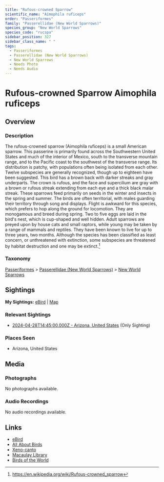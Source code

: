```yaml
---
title: "Rufous-crowned Sparrow"
scientific_name: "Aimophila ruficeps"
order: "Passeriformes"
family: "Passerellidae (New World Sparrows)"
species_group: "New World Sparrows"
species_code: "rucspa"
sidebar_position: 327
sidebar_class_name: " "
tags: 
  - Passeriformes
  - Passerellidae (New World Sparrows)
  - New World Sparrows
  - Needs Photo
  - Needs Audio
---
```


# Rufous-crowned Sparrow <span className='sci_name'>Aimophila ruficeps</span>

## Overview

### Description
The rufous-crowned sparrow (Aimophila ruficeps) is a small American sparrow. This passerine is primarily found across the Southwestern United States and much of the interior of Mexico, south to the transverse mountain range, and to the Pacific coast to the southwest of the transverse range. Its distribution is patchy, with populations often being isolated from each other. Twelve subspecies are generally recognized, though up to eighteen have been suggested. This bird has a brown back with darker streaks and gray underparts. The crown is rufous, and the face and supercilium are gray with a brown or rufous streak extending from each eye and a thick black malar streak.
These sparrows feed primarily on seeds in the winter and insects in the spring and summer. The birds are often territorial, with males guarding their territory through song and displays. Flight is awkward for this species, which prefers to hop along the ground for locomotion. They are monogamous and breed during spring. Two to five eggs are laid in the bird's nest, which is cup-shaped and well hidden. Adult sparrows are preyed upon by house cats and small raptors, while young may be taken by a range of mammals and reptiles. They have been known to live for up to three years, two months. Although the species has been classified as least concern, or unthreatened with extinction, some subspecies are threatened by habitat destruction and one may be extinct.[^1]

[^1]: https://en.wikipedia.org/wiki/Rufous-crowned_sparrow

### Taxonomy
[Passeriformes](/tags/passeriformes) > [Passerellidae (New World Sparrows)](/tags/passerellidae-new-world-sparrows) > [New World Sparrows](/tags/new-world-sparrows)


## Sightings

**My Sightings:** [eBird](https://ebird.org/lifelist?r=world&time=life&spp=rucspa) | [Map](/map?species_code=rucspa)

### Relevant Sightings

* [2024-04-28T14:45:00.000Z - Arizona, United States](https://ebird.org/checklist/S170824758) (Only Sighting)

### Places Seen

* Arizona, United States



## Media
### Photographs
No photographs available.

### Audio Recordings
No audio recordings available.

## Links
* [eBird](https://ebird.org/species/rucspa) 
* [All About Birds](https://www.allaboutbirds.org/guide/rucspa) 
* [Xeno-canto](https://www.xeno-canto.org/species/aimophila-ruficeps) 
* [Macaulay Library](https://search.macaulaylibrary.org/catalog?taxonCode=rucspa&sort=rating_rank_desc)
* [Birds of the World](https://birdsoftheworld.org/bow/species/rucspa)
